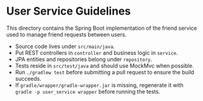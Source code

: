# User Service Guidelines

This directory contains the Spring Boot implementation of the friend service used to manage friend requests between users.

- Source code lives under `src/main/java`.
- Put REST controllers in `controller` and business logic in `service`.
- JPA entities and repositories belong under `repository`.
- Tests reside in `src/test/java` and should use MockMvc when possible.
- Run `./gradlew test` before submitting a pull request to ensure the build succeeds.
- If `gradle/wrapper/gradle-wrapper.jar` is missing, regenerate it with
  `gradle -p user_service wrapper` before running the tests.
